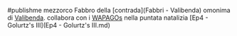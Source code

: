 #publishme 
mezzorco Fabbro della [contrada](Fabbri - Valibenda) omonima di [Valibenda](Valibenda.md). collabora con i [WAPAGOs](WAPAGOs.md) nella puntata natalizia [Ep4 - Golurtz's III](Ep4 - Golurtz's III.md)